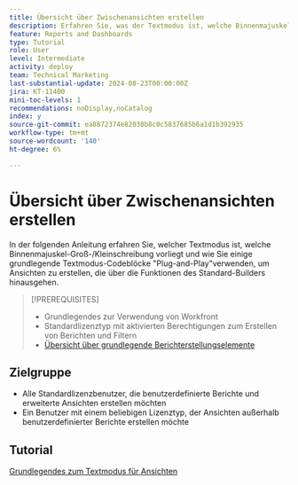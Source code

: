 ```yaml
---
title: Übersicht über Zwischenansichten erstellen
description: Erfahren Sie, was der Textmodus ist, welche Binnenmajuskel-Groß-/Kleinschreibung ist und wie Sie einige grundlegende Textmodus-Codeblöcke "Plug and Play"verwenden, um Ansichten zu erstellen, die über die Funktionen des Standard-Builders hinausgehen.
feature: Reports and Dashboards
type: Tutorial
role: User
level: Intermediate
activity: deploy
team: Technical Marketing
last-substantial-update: 2024-08-23T00:00:00Z
jira: KT-11400
mini-toc-levels: 1
recommendations: noDisplay,noCatalog
index: y
source-git-commit: ea8872374e82030b8c0c5837685b6a1d1b392935
workflow-type: tm+mt
source-wordcount: '140'
ht-degree: 6%

---
```



# Übersicht über Zwischenansichten erstellen

In der folgenden Anleitung erfahren Sie, welcher Textmodus ist, welche Binnenmajuskel-Groß-/Kleinschreibung vorliegt und wie Sie einige grundlegende Textmodus-Codeblöcke &quot;Plug-and-Play&quot;verwenden, um Ansichten zu erstellen, die über die Funktionen des Standard-Builders hinausgehen.

>[!PREREQUISITES]
>
>* Grundlegendes zur Verwendung von Workfront
>* Standardlizenztyp mit aktivierten Berechtigungen zum Erstellen von Berichten und Filtern
>* [Übersicht über grundlegende Berichterstellungselemente](https://experienceleague.adobe.com/?recommended=Workfront-U-1-2022.1.reporting&amp;lang=de)

## Zielgruppe

* Alle Standardlizenzbenutzer, die benutzerdefinierte Berichte und erweiterte Ansichten erstellen möchten
* Ein Benutzer mit einem beliebigen Lizenztyp, der Ansichten außerhalb benutzerdefinierter Berichte erstellen möchte


## Tutorial

[Grundlegendes zum Textmodus für Ansichten](/help/reporting/intermediate-reporting/basic-text-mode-for-views.md)

